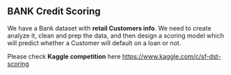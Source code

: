 ## BANK Credit Scoring 

We have a Bank dataset with **retail Customers info**. We need to create analyze it, clean and prep the data, and then design a scoring model which will predict whether a Customer will default on a loan or not.

Please check **Kaggle competition** here https://www.kaggle.com/c/sf-dst-scoring
